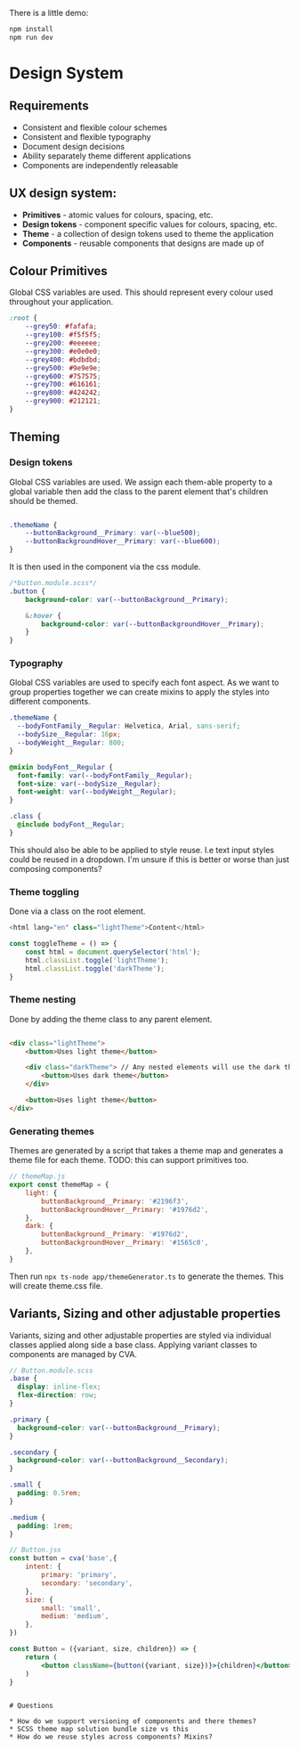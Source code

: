 There is a little demo:
```bash
npm install
npm run dev
```

# Design System

## Requirements

* Consistent and flexible colour schemes
* Consistent and flexible typography
* Document design decisions
* Ability separately theme different applications
* Components are independently releasable

## UX design system:

* **Primitives** - atomic values for colours, spacing, etc.
* **Design tokens** - component specific values for colours, spacing, etc.
* **Theme** - a collection of design tokens used to theme the application
* **Components** - reusable components that designs are made up of

## Colour Primitives

Global CSS variables are used. This should represent every colour used throughout your application.

```css
:root {
    --grey50: #fafafa;
    --grey100: #f5f5f5;
    --grey200: #eeeeee;
    --grey300: #e0e0e0;
    --grey400: #bdbdbd;
    --grey500: #9e9e9e;
    --grey600: #757575;
    --grey700: #616161;
    --grey800: #424242;
    --grey900: #212121;
}
```

## Theming

### Design tokens

Global CSS variables are used. We assign each them-able property to a global variable then add the class to the parent
element that's children should be themed.

```css

.themeName {
    --buttonBackground__Primary: var(--blue500);
    --buttonBackgroundHover__Primary: var(--blue600);
}
```

It is then used in the component via the css module.

```css
/*button.module.scss*/
.button {
    background-color: var(--buttonBackground__Primary);

    &:hover {
        background-color: var(--buttonBackgroundHover__Primary);
    }
}
```

### Typography

Global CSS variables are used to specify each font aspect. As we want to group properties together we can create mixins
to apply the styles into different components.

```scss
.themeName {
  --bodyFontFamily__Regular: Helvetica, Arial, sans-serif;
  --bodySize__Regular: 16px;
  --bodyWeight__Regular: 800;
}

@mixin bodyFont__Regular {
  font-family: var(--bodyFontFamily__Regular);
  font-size: var(--bodySize__Regular);
  font-weight: var(--bodyWeight__Regular);
}

.class {
  @include bodyFont__Regular;
}
```
This should also be able to be applied to style reuse. I.e text input styles could be reused in a dropdown. I'm unsure if this
is better or worse than just composing components?

### Theme toggling

Done via a class on the root element.

```js
<html lang="en" class="lightTheme">Content</html>

const toggleTheme = () => {
    const html = document.querySelector('html');
    html.classList.toggle('lightTheme');
    html.classList.toggle('darkTheme');
}
```

### Theme nesting

Done by adding the theme class to any parent element.

```html

<div class="lightTheme">
    <button>Uses light theme</button>

    <div class="darkTheme"> // Any nested elements will use the dark theme
        <button>Uses dark theme</button>
    </div>

    <button>Uses light theme</button>
</div>
```

### Generating themes

Themes are generated by a script that takes a theme map and generates a theme file for each theme.
TODO: this can support primitives too.

```js
// themeMap.js
export const themeMap = {
    light: {
        buttonBackground__Primary: '#2196f3',
        buttonBackgroundHover__Primary: '#1976d2',
    },
    dark: {
        buttonBackground__Primary: '#1976d2',
        buttonBackgroundHover__Primary: '#1565c0',
    },
}
```

Then run `npx ts-node app/themeGenerator.ts` to generate the themes. This will create theme.css file.

## Variants, Sizing and other adjustable properties

Variants, sizing and other adjustable properties are styled via individual classes applied along side a base class.
Applying variant classes to components are managed by CVA.

```scss
// Button.module.scss
.base {
  display: inline-flex;
  flex-direction: row;
}

.primary {
  background-color: var(--buttonBackground__Primary);
}

.secondary {
  background-color: var(--buttonBackground__Secondary);
}

.small {
  padding: 0.5rem;
}

.medium {
  padding: 1rem;
}
```

```jsx
// Button.jsx
const button = cva('base',{
    intent: {
        primary: 'primary',
        secondary: 'secondary',
    },
    size: {
        small: 'small',
        medium: 'medium',
    },
})

const Button = ({variant, size, children}) => {
    return (
        <button className={button({variant, size})}>{children}</button>
    )
}
```

```

# Questions

* How do we support versioning of components and there themes?
* SCSS theme map solution bundle size vs this
* How do we reuse styles across components? Mixins?


